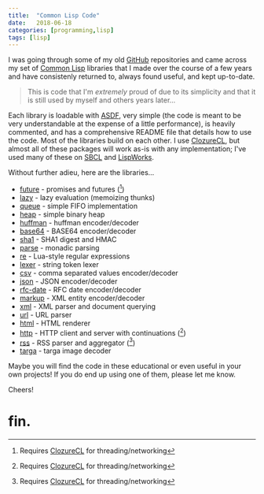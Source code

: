 ```yaml
---
title:  "Common Lisp Code"
date:   2018-06-18
categories: [programming,lisp]
tags: [lisp]
---
```

I was going through some of my old [GitHub][github] repositories and came across my set of [Common Lisp][lisp] libraries that I made over the course of a few years and have consistenly returned to, always found useful, and kept up-to-date. 

> This is code that I'm *extremely* proud of due to its simplicity and that it is still used by myself and others years later...

Each library is loadable with [ASDF][asdf], very simple (the code is meant to be very understandable at the expense of a little performance), is heavily commented, and has a comprehensive README file that details how to use the code. Most of the libraries build on each other. I use [ClozureCL][ccl], but almost all of these packages will work as-is with any implementation; I've used many of these on [SBCL][sbcl] and [LispWorks][lispworks].

Without further adieu, here are the libraries...

* [future][future] - promises and futures ([^1])
* [lazy][lazy] - lazy evaluation (memoizing thunks)
* [queue][queue] - simple FIFO implementation
* [heap][heap] - simple binary heap
* [huffman][huffman] - huffman encoder/decoder
* [base64][base64] - BASE64 encoder/decoder
* [sha1][sha1] - SHA1 digest and HMAC
* [parse][parse] - monadic parsing
* [re][re] - Lua-style regular expressions
* [lexer][lexer] - string token lexer
* [csv][csv] - comma separated values encoder/decoder
* [json][json] - JSON encoder/decoder
* [rfc-date][date] - RFC date encoder/decoder
* [markup][markup] - XML entity encoder/decoder
* [xml][xml] - XML parser and document querying
* [url][url] - URL parser
* [html][html] - HTML renderer
* [http][http] - HTTP client and server with continuations ([^1])
* [rss][rss] - RSS parser and aggregator ([^1])
* [targa][targa] - targa image decoder

[^1]: Requires [ClozureCL][ccl] for threading/networking

Maybe you will find the code in these educational or even useful in your own projects! If you do end up using one of them, please let me know.

Cheers!

# fin.

[github]:    https://github.com/massung
[lisp]:      http://lisp-lang.org/
[ccl]:       https://ccl.clozure.com/
[sbcl]:      http://www.sbcl.org/
[lispworks]: http://www.lispworks.com/
[capi]:      http://www.lispworks.com/products/capi.html
[asdf]:      https://common-lisp.net/project/asdf/
[future]:    https://github.com/massung/future
[lazy]:      https://github.com/massung/lazy
[queue]:     https://github.com/massung/queue
[heap]:      https://github.com/massung/heap
[huffman]:   https://github.com/massung/huffman
[sha1]:      https://github.com/massung/sha1
[base64]:    https://github.com/massung/base64
[parse]:     https://github.com/massung/parse
[re]:        https://github.com/massung/re
[lexer]:     https://github.com/massung/lexer
[csv]:       https://github.com/massung/csv
[json]:      https://github.com/massung/json
[date]:      https://github.com/massung/date
[markup]:    https://github.com/massung/markup
[xml]:       https://github.com/massung/xml
[url]:       https://github.com/massung/url
[html]:      https://github.com/massung/html
[rss]:       https://github.com/massung/rss
[http]:      https://github.com/massung/http
[image]:     https://github.com/massung/http-image
[bitstream]: https://github.com/massung/bit-stream
[targa]:     https://github.com/massung/targa
[gif]:       https://github.com/massung/gif
[panel]:     https://github.com/massung/output-panel